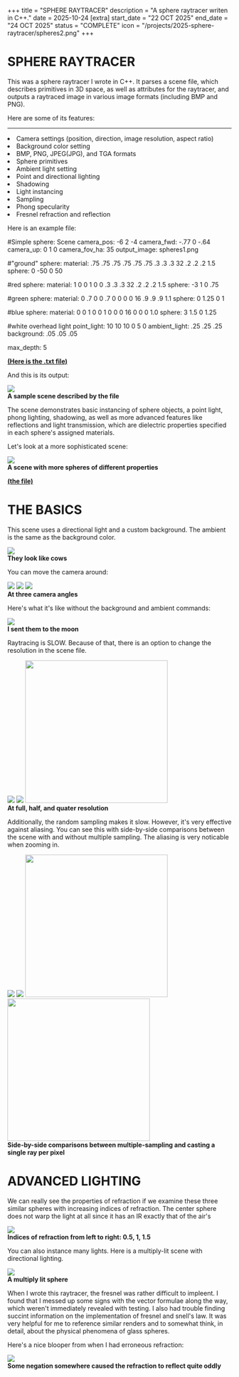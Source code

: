 +++
title = "SPHERE RAYTRACER" 
description = "A sphere raytracer writen in C++."
date = 2025-10-24
[extra]
start_date = "22 OCT 2025"
end_date = "24 OCT 2025"
status = "COMPLETE"
icon = "/projects/2025-sphere-raytracer/spheres2.png"
+++

<div class="bannervw" style="background-image: url('spheres2.png');"></div>

<h1 class="article-title">SPHERE RAYTRACER</h1>

This was a sphere raytracer I wrote in C++. It parses a scene file, which describes primitives in 3D space, as well as attributes for the raytracer, and outputs a raytraced image in various image formats (including BMP and PNG).

Here are some of its features:
<hr class="type1">
<div class="textbox">
    <li>Camera settings (position, direction, image resolution, aspect ratio)</li>
    <li>Background color setting</li>
    <li>BMP, PNG, JPEG(JPG), and TGA formats</li>
    <li>Sphere primitives</li>
    <li>Ambient light setting</li>
    <li>Point and directional lighting</li>
    <li>Shadowing</li>
    <li>Light instancing</li>
    <li>Sampling</li>
    <li>Phong specularity</li>
    <li>Fresnel refraction and reflection</li>
</div>

Here is an example file:
<div class="textbox">
#Simple sphere: Scene
camera_pos: -6 2 -4
camera_fwd: -.77 0 -.64
camera_up:  0 1 0
camera_fov_ha: 35
output_image: spheres1.png

#"ground" sphere:
material: .75 .75 .75 .75 .75 .75 .3 .3 .3 32 .2 .2 .2 1.5
sphere: 0 -50 0 50

#red sphere:
material: 1 0 0 1 0 0 .3 .3 .3 32 .2 .2 .2 1.5
sphere: -3 1 0 .75

#green sphere:
material: 0 .7 0 0 .7 0 0 0 0 16 .9 .9 .9 1.1
sphere: 0 1.25 0 1

#blue sphere:
material: 0 0 1 0 0 1 0 0 0 16 0 0 0 1.0
sphere: 3 1.5 0 1.25

#white overhead light
point_light: 10 10 10 0 5 0
ambient_light: .25 .25 .25
background: .05 .05 .05

max_depth: 5
</div>
<b><a href="spheres1.txt">(Here is the .txt file)</a></b>

And this is its output:

<div class="captionedfigure">
    <div class="figure3">
        <img src = "spheres1.png"/>
    </div>
    <span>
        <b>A sample scene described by the file</b>
    </span>
</div>

The scene demonstrates basic instancing of sphere objects, a point light, phong lighting, shadowing, as well as more advanced features like reflections and light transmission, which are dielectric properties specified in each sphere's assigned materials.

Let's look at a more sophisticated scene:


<div class="captionedfigure">
    <div class="figure3">
        <img src = "spheres2.png"/>
    </div>
    <span>
        <b>A scene with more spheres of different properties</b>
    </span>
</div>

<b><a href="spheres2.txt">(the file)</a></b>

<div class="bannervw" style="background-image: url('cows.png');"></div>

<h1 class="article-title">THE BASICS</h1>

This scene uses a directional light and a custom background. The ambient is the same as the background color. 

<div class="captionedfigure">
    <div class="figure3">
        <img src = "cows.png"/>
    </div>
    <span>
        <b>They look like cows</b>
    </span>
</div>

You can move the camera around:

<div class="captionedfigure">
    <div class="figure">
        <img src = "cows.png"/>
        <img src = "cows-angle3.png"/>
        <img src = "cows-angle2.png"/>
    </div>
    <span>
        <b>At three camera angles</b>
    </span>
</div>

Here's what it's like without the background and ambient commands:

<div class="captionedfigure">
    <div class="figure3">
        <img src = "moon-cows.png"/>
    </div>
    <span>
        <b>I sent them to the moon</b>
    </span>
</div>

Raytracing is SLOW. Because of that, there is an option to change the resolution in the scene file.

<div class="captionedfigure">
    <div class="figure">
        <img src = "cows.png"/>
        <img src = "cows-halfres.png"/>
        <img src = "cows-quarterres.png" height = 320/>
    </div>
    <span>
        <b>At full, half, and quater resolution</b>
    </span>
</div>

Additionally, the random sampling makes it slow. However, it's very effective against aliasing. You can see this with side-by-side comparisons between the scene with and without multiple sampling. The aliasing is very noticable when zooming in.

<div class="captionedfigure">
    <div class="figure">
        <img src = "cows.png"/>
        <img src = "cows-nosample.png"/>
        <img src = "cows-cropped.png" height = 320/>
        <img src = "cows-nosample-cropped.png" height = 320/>
    </div>
    <span>
        <b>Side-by-side comparisons between multiple-sampling and casting a single ray per pixel</b>
    </span>
</div>

<div class="bannervw" style="background-image: url('multilit-sphere.png');"></div>

<h1 class="article-title">ADVANCED LIGHTING</h1>

We can really see the properties of refraction if we examine these three similar spheres with increasing indices of refraction. The center sphere does not warp the light at all since it has an IR exactly that of the air's

<div class="captionedfigure">
    <div class="figure3">
        <img src ="refraction-spheres.png"/>
    </div>
    <span>
        <b>Indices of refraction from left to right: 0.5, 1, 1.5</b>
    </span>
</div>

You can also instance many lights. Here is a multiply-lit scene with directional lighting.


<div class="captionedfigure">
    <div class="figure3">
        <img src ="multilit-sphere.png"/>
    </div>
    <span>
        <b>A multiply lit sphere</b>
    </span>
</div>

When I wrote this raytracer, the fresnel was rather difficult to impleent. I found that I messed up some signs with the vector formulae along the way, which weren't immediately revealed with testing. I also had trouble finding succint information on the implementation of fresnel and snell's law. It was very helpful for me to reference similar renders and to somewhat think, in detail, about the physical phenomena of glass spheres. 

Here's a nice blooper from when I had erroneous refraction:

<div class="captionedfigure">
    <div class="figure3">
        <img src ="spheres2-blooper.png"/>
    </div>
    <span>
        <b>Some negation somewhere caused the refraction to reflect quite oddly</b>
    </span>
</div>